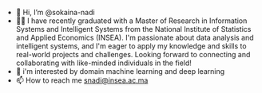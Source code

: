 - 👋 Hi, I’m @sokaina-nadi
- 👩‍🎓  I have recently graduated with a Master of Research in Information Systems and Intelligent Systems from the National Institute of Statistics and Applied Economics (INSEA). I'm passionate about data analysis and intelligent systems, and I'm eager to apply my knowledge and skills to real-world projects and challenges. Looking forward to connecting and collaborating with like-minded individuals in the field!
- 👀 i'm interested by domain machine learning and deep learning
- 📫 How to reach me snadi@insea.ac.ma


<!---
sokaina-nadi/sokaina-nadi is a ✨ special ✨ repository because its `README.md` (this file) appears on your GitHub profile.
You can click the Preview link to take a look at your changes.
--->
